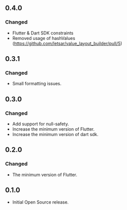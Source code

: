 ## 0.4.0
### Changed
* Flutter & Dart SDK constraints
* Removed usage of hashValues (https://github.com/letsar/value_layout_builder/pull/5)

## 0.3.1
### Changed
* Small formatting issues.

## 0.3.0
### Changed
* Add support for null-safety.
* Increase the minimum version of Flutter.
* Increase the minimum version of dart sdk.

## 0.2.0
### Changed
* The minimum version of Flutter.

## 0.1.0
* Initial Open Source release.